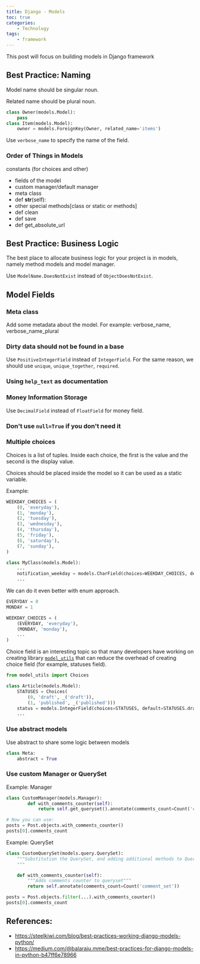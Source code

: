 ```yaml
---
title: Django - Models
toc: true
categories:
    - Technology
tags:
    - framework
---
```


This post will focus on building models in Django framework


## Best Practice: Naming
Model name should be singular noun.

Related name should be plural noun.
```py
class Owner(models.Model):
    pass
class Item(models.Model):
    owner = models.ForeignKey(Owner, related_name='items')
```

Use `verbose_name` to specify the name of the field.

### Order of Things in Models
constants (for choices and other)
- fields of the model
- custom manager/default manager
- meta class
- def __str__(self):
- other special methods[class or static or methods]
- def clean
- def save
- def get_absolute_url


## Best Practice: Business Logic
The best place to allocate business logic for your project is in models, namely method models and model manager. 


Use `ModelName.DoesNotExist` instead of `ObjectDoesNotExist`.



## Model Fields

### Meta class
Add some metadata about the model. For example: verbose_name, verbose_name_plural



### Dirty data should not be found in a base
Use `PositiveIntegerField` instead of `IntegerField`. For the same reason, we should use `unique`, `unique_together`, `required`.

### Using `help_text` as documentation


### Money Information Storage
Use `DecimalField` instead of `FloatField` for money field.


### Don't use `null=True` if you don't need it


### Multiple choices
Choices is a list of tuples. Inside each choice, the first is the value and the second is the display value.

Choices should be placed inside the model so it can be used as a static variable.

Example:
```py
WEEKDAY_CHOICES = (
    (0, 'everyday'),
    (1, 'monday'),
    (2, 'tuesday'),
    (3, 'wednesday'),
    (4, 'thursday'),
    (5, 'friday'),
    (6, 'saturday'),
    (7, 'sunday'),
)

class MyClass(models.Model):
    ...
    notification_weekday = models.CharField(choices=WEEKDAY_CHOICES, default=0)
    ...
```

We can do it even better with enum approach.
```py
EVERYDAY = 0
MONDAY = 1

WEEKDAY_CHOICES = (
    (EVERYDAY, 'everyday'),
    (MONDAY, 'monday'),
    ...
)
```

Choice field is an interesting topic so that many developers have working on creating library [`model_utils`](https://django-model-utils.readthedocs.io/en/stable/) that can reduce the overhead of creating choice field (for example, statuses field).

```py
from model_utils import Choices

class Article(models.Model):
    STATUSES = Choices(
        (0, 'draft', _('draft')),
        (1, 'published', _('published')))
    status = models.IntegerField(choices=STATUSES, default=STATUSES.draft)
    ...
```



### Use abstract models
Use abstract to share some logic between models

```py
class Meta:
    abstract = True
```

### Use custom Manager or QuerySet

Example: Manager
```py
class CustomManager(models.Manager):
        def with_comments_counter(self):
            return self.get_queryset().annotate(comments_count=Count('comment_set'))

# Now you can use:
posts = Post.objects.with_comments_counter()
posts[0].comments_count
```

Example: QuerySet
```py
class CustomQuerySet(models.query.QuerySet):
    """Substitution the QuerySet, and adding additional methods to QuerySet
    """

    def with_comments_counter(self):
        """Adds comments counter to queryset"""
        return self.annotate(comments_count=Count('comment_set'))

posts = Post.objects.filter(...).with_comments_counter()
posts[0].comments_count
```



## References:
- https://steelkiwi.com/blog/best-practices-working-django-models-python/
- https://medium.com/@balaraju.mme/best-practices-for-django-models-in-python-b47ff6e78966
